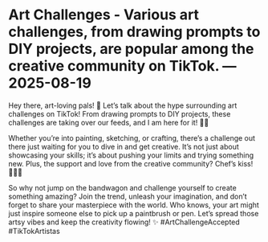 # Art Challenges - Various art challenges, from drawing prompts to DIY projects, are popular among the creative community on TikTok. — 2025-08-19

Hey there, art-loving pals! 🎨 Let’s talk about the hype surrounding art challenges on TikTok! From drawing prompts to DIY projects, these challenges are taking over our feeds, and I am here for it! 💃🏻 

Whether you’re into painting, sketching, or crafting, there’s a challenge out there just waiting for you to dive in and get creative. It’s not just about showcasing your skills; it’s about pushing your limits and trying something new. Plus, the support and love from the creative community? Chef’s kiss! 👩🏼‍🎨

So why not jump on the bandwagon and challenge yourself to create something amazing? Join the trend, unleash your imagination, and don’t forget to share your masterpiece with the world. Who knows, your art might just inspire someone else to pick up a paintbrush or pen. Let’s spread those artsy vibes and keep the creativity flowing! ✨ #ArtChallengeAccepted #TikTokArtistas